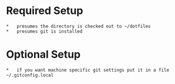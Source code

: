 # Required Setup
	* 	presumes the directory is checked out to ~/dotfiles
	*	presumes git is installed
# Optional Setup
	*   if you want machine specific git settings put it in a file ~/.gitconfig.local	
